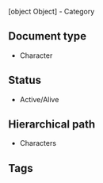 [object Object] - Category
## Document type

 - Character

## Status

 - Active/Alive

## Hierarchical path

 - Characters

## Tags

